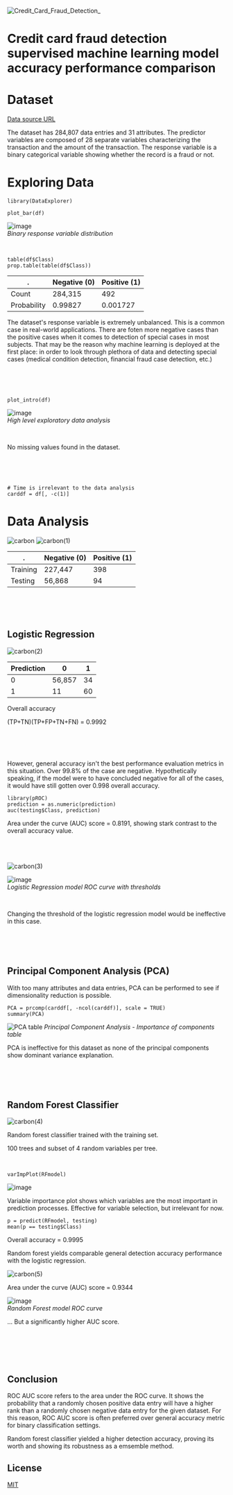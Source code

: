 ![Credit_Card_Fraud_Detection_](https://user-images.githubusercontent.com/74638365/138531325-62933e03-f3b9-4817-bf04-7aca5e36e667.png)


# Credit card fraud detection supervised machine learning model accuracy performance comparison

# Dataset

[Data source URL](https://drive.google.com/file/d/1CTAlmlREFRaEN3NoHHitewpqAtWS5cVQ/view)

The dataset has 284,807 data entries and 31 attributes. The predictor variables are composed of 28 separate variables characterizing the transaction and the amount of the transaction. The response variable is a binary categorical variable showing whether the record is a fraud or not.

# Exploring Data

```{r}
library(DataExplorer)

plot_bar(df)
```
![image](https://user-images.githubusercontent.com/74638365/138370439-b75ab0a3-3b2c-4fe1-8fa1-948cefc7a18a.png)
<br/>
_Binary response variable distribution_

<br/>

```{r}
table(df$Class)
prop.table(table(df$Class))
```

   .       | Negative (0) | Positive (1)
------------|----------|---------
Count       | 284,315  | 492
Probability | 0.99827  | 0.001727

The dataset's response variable is extremely unbalanced. This is a common case in real-world applications. There are foten more negative cases than the positive cases when it comes to detection of special cases in most subjects. That may be the reason why machine learning is deployed at the first place: in order to look through plethora of data and detecting special cases (medical condition detection, financial fraud case detection, etc.)

<br/>
<br/>
<br/>

```{r}
plot_intro(df)
```
![image](https://user-images.githubusercontent.com/74638365/138371062-78774e1d-626b-40c2-922d-620020cf2e74.png)
<br/>
_High level exploratory data analysis_

<br/>

No missing values found in the dataset.

<br/>
<br/>
<br/>

```{r}
# Time is irrelevant to the data analysis
carddf = df[, -c(1)]
```


# Data Analysis
![carbon](https://user-images.githubusercontent.com/74638365/138531508-f25a9f97-7f25-4ce2-a8db-762ab80b2280.png)
![carbon(1)](https://user-images.githubusercontent.com/74638365/138531549-a0a29b74-fa77-43c9-b998-5b2ffbdaaa0b.png)



. | Negative (0) | Positive (1)
--|----------|---------
Training | 227,447 | 398
Testing | 56,868 | 94


<br/>
<br/>
<br/>

## Logistic Regression
![carbon(2)](https://user-images.githubusercontent.com/74638365/138531601-2083d70a-f26f-4bed-a3f0-ad1a59828767.png)


Prediction | 0 | 1
-------|-------|------
0 | 56,857 | 34
1 | 11 | 60

Overall accuracy

(TP+TN)(TP+FP+TN+FN) = 0.9992


<br/>
<br/>
<br/>

However, general accuracy isn't the best performance evaluation metrics in this situation. Over 99.8% of the case are negative. Hypothetically speaking, if the model were to have concluded negative for all of the cases, it would have still gotten over 0.998 overall accuracy.


```{r}
library(pROC)
prediction = as.numeric(prediction)
auc(testing$Class, prediction)
```
Area under the curve (AUC) score = 0.8191, showing stark contrast to the overall accuracy value.


<br/><br/><br/>
![carbon(3)](https://user-images.githubusercontent.com/74638365/138531623-0fb618b2-2886-42d4-a142-fcc4c2cd023c.png)


![image](https://user-images.githubusercontent.com/74638365/138372326-4e08d81b-5bb3-4a52-a178-e0e4cda6e61f.png)
<br/>
_Logistic Regression model ROC curve with thresholds_

<br/>

Changing the threshold of the logistic regression model would be ineffective in this case.



<br/><br/><br/>

## Principal Component Analysis (PCA)

With too many attributes and data entries, PCA can be performed to see if dimensionality reduction is possible.

```{r}
PCA = prcomp(carddf[, -ncol(carddf)], scale = TRUE)
summary(PCA)
```
![PCA table](https://user-images.githubusercontent.com/74638365/138372594-6872f238-206f-491e-afc4-99b8ffad3e9c.PNG)
_Principal Component Analysis - Importance of components table_

PCA is ineffective for this dataset as none of the principal components show dominant variance explanation.

<br/><br/><br/>

## Random Forest Classifier
![carbon(4)](https://user-images.githubusercontent.com/74638365/138531668-534fa420-28df-4db3-b963-a1956499e743.png)



Random forest classifier trained with the training set.

100 trees and subset of 4 random variables per tree.

<br/>

```{r}
varImpPlot(RFmodel)
```
![image](https://user-images.githubusercontent.com/74638365/138372672-fca781c7-a23a-4d0a-93da-a26480fd411f.png)

Variable importance plot shows which variables are the most important in prediction processes. Effective for variable selection, but irrelevant for now.

```{r}
p = predict(RFmodel, testing)
mean(p == testing$Class)
```
Overall accuracy = 0.9995

Random forest yields comparable general detection accuracy performance with the logistic regression. 


![carbon(5)](https://user-images.githubusercontent.com/74638365/138531701-6d25c977-2dbc-4655-beb6-7000f8096c2f.png)

Area under the curve (AUC) score = 0.9344

![image](https://user-images.githubusercontent.com/74638365/138372929-5042e762-e7a8-4c2d-a806-99cd9b736606.png)
<br/>
_Random Forest model ROC curve_

... But a significantly higher AUC score.


<br/>
<br/>
<br/>
<br/>

## Conclusion

ROC AUC score refers to the area under the ROC curve. It shows the probability that a randomly chosen positive data entry will have a higher rank than a randomly chosen negative data entry for the given dataset. For this reason, ROC AUC score is often preferred over general accuracy metric for binary classification settings. 

Random forest classifier yielded a higher detection accuracy, proving its worth and showing its robustness as a emsemble method.


## License
[MIT](https://choosealicense.com/licenses/mit/)
